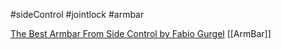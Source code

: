 #sideControl #jointlock  #armbar

[The Best Armbar From Side Control by Fabio Gurgel](https://www.youtube.com/watch?v=-qO_lCZqgwE&t=556s)
[[ArmBar]]